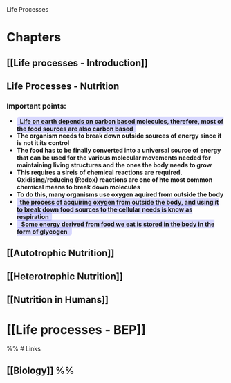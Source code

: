 <div class="mainGlowHeading">Life Processes</div>

# <span class="subGradientHeading">Chapters</span>
## [[Life processes - Introduction]]
## Life Processes - Nutrition
### Important points:
- <span style="background-color: rgba(100, 100, 255, 0.25); border-radius: 5px; font-weight: bold; padding: 1.5px; padding-right: 7px; padding-left: 7px;">Life on earth depends on carbon based molecules, therefore, most of the food sources are also carbon based</span>
- **The organism needs to break down outside sources of energy since it is not it its control**
- **The food has to be finally converted into a universal source of energy that can be used for the various molecular movements needed for maintaining living structures and the ones the body needs to grow**
- **This requires a sireis of chemical reactions are required. Oxidising/reducing (Redox) reactions are one of hte most common chemical means to break down molecules**
- **To do this, many organisms use oxygen aquired from outside the body**
- <span style="background-color: rgba(100, 100, 255, 0.25); border-radius: 5px; font-weight: bold; padding: 1.5px; padding-right: 7px; padding-left: 7px;">the process of acquiring oxygen from outside the body, and using it to break down food sources to the cellular needs is know as respiration</span>
- <span style="background-color: rgba(100, 100, 255, 0.25); border-radius: 5px; font-weight: bold; padding: 1.5px; padding-right: 10px; padding-left: 10px;">Some energy derived from food we eat is stored in the body in the form of glycogen</span>
## [[Autotrophic Nutrition]]
## [[Heterotrophic Nutrition]]
## [[Nutrition in Humans]]

# [[Life processes - BEP]]
%% # Links
## [[Biology]] %%